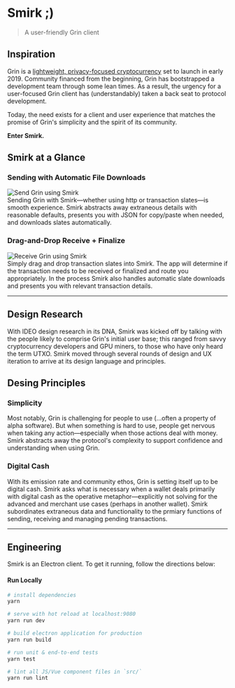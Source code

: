# Smirk ;)
> A user-friendly Grin client

## Inspiration
Grin is a [lightweight, privacy-focused cryptocurrency](http://grin-tech.org) set to launch in early 2019. Community financed from the beginning, Grin has bootstrapped a development team through some lean times. As a result, the urgency for a user-focused Grin client has (understandably) taken a back seat to protocol development.

Today, the need exists for a client and user experience that matches the promise of Grin's simplicity and the spirit of its community. 

__Enter Smirk.__

## Smirk at a Glance

### Sending with Automatic File Downloads
![Send Grin using Smirk](https://media.giphy.com/media/1wpMxeEcqgUKCnfQ9f/giphy.gif)<br />
Sending Grin with Smirk—whether using http or transaction slates—is smooth experience. Smirk abstracts away extraneous details with reasonable defaults, presents you with JSON for copy/paste when needed, and downloads slates automatically.

### Drag-and-Drop Receive + Finalize 
![Receive Grin using Smirk](https://media.giphy.com/media/fWgfStX6XoLa0VkcQY/giphy.gif)<br />
Simply drag and drop transaction slates into Smirk. The app will determine if the transaction needs to be received or finalized and route you appropriately. In the process Smirk also handles automatic slate downloads and presents you with relevant transaction details.

-----

## Design Research
With IDEO design research in its DNA, Smirk was kicked off by talking with the people likely to comprise Grin's initial user base; this ranged from savvy cryptocurrency developers and GPU miners, to those who have only heard the term UTXO. Smirk moved through several rounds of design and UX iteration to arrive at its design language and principles.

## Desing Principles

### Simplicity
Most notably, Grin is challenging for people to use (...often a property of alpha software). But when something is hard to use, people get nervous when taking any action—especially when those actions deal with money. Smirk abstracts away the protocol's complexity to support confidence and understanding when using Grin. 

### Digital Cash
With its emission rate and community ethos, Grin is setting itself up to be digital cash. Smirk asks what is necessary when a wallet deals primarily with digital cash as the operative metaphor—explicitly not solving for the advanced and merchant use cases (perhaps in another wallet). Smirk subordinates extraneous data and functionality to the prmiary functions of sending, receiving and managing pending transactions.



-----

## Engineering 
Smirk is an Electron client. To get it running, follow the directions below: 

#### Run Locally

``` bash
# install dependencies
yarn

# serve with hot reload at localhost:9080
yarn run dev

# build electron application for production
yarn run build

# run unit & end-to-end tests
yarn test

# lint all JS/Vue component files in `src/`
yarn run lint

```
